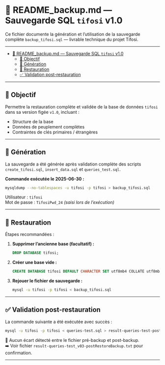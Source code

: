 # 💾 README_backup.md — Sauvegarde SQL `tifosi` v1.0

Ce fichier documente la génération et l’utilisation de la sauvegarde complète `backup_tifosi.sql` — livrable technique du projet Tifosi.

---

- [💾 README\_backup.md — Sauvegarde SQL `tifosi` v1.0](#-readme_backupmd--sauvegarde-sql-tifosi-v10)
  - [🎯 Objectif](#-objectif)
  - [🧪 Génération](#-génération)
  - [🔁 Restauration](#-restauration)
  - [✅ Validation post-restauration](#-validation-post-restauration)

---

## 🎯 Objectif

Permettre la restauration complète et validée de la base de données `tifosi` dans sa version figée `v1.0`, incluant :

- Structure de la base
- Données de peuplement complètes
- Contraintes de clés primaires / étrangères

---

## 🧪 Génération

La sauvegarde a été générée après validation complète des scripts `create_tifosi.sql`, `insert_data.sql` et `queries_test.sql`.

**Commande exécutée le 2025-06-30 :**

```bash
mysqldump --no-tablespaces -u tifosi -p tifosi > backup_tifosi.sql
```

Utilisateur : `tifosi`  
Mot de passe : `TifosiPwd_24` _(saisi lors de l’exécution)_

---

## 🔁 Restauration

Étapes recommandées :

1. **Supprimer l’ancienne base (facultatif) :**

    ```sql
    DROP DATABASE tifosi;
    ```

2. **Créer une base vide :**

    ```sql
    CREATE DATABASE tifosi DEFAULT CHARACTER SET utf8mb4 COLLATE utf8mb4_general_ci;
    ```

3. **Rejouer le fichier de sauvegarde :**

    ```bash
    mysql -u tifosi -p tifosi < backup_tifosi.sql
    ```

---

## ✅ Validation post-restauration

La commande suivante a été exécutée avec succès :

```bash
mysql -u tifosi -p tifosi < queries-test.sql > result-queries-test-postRestoreBackup.txt
```

📎 Aucun écart détecté entre le fichier pré-backup et post-backup.  
➡️ Voir fichier `result-queries-test_v03-postRestoreBackup.txt` pour confirmation.

---
